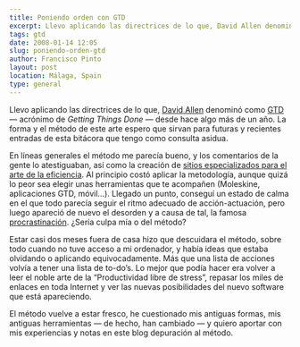 ```yaml
---
title: Poniendo orden con GTD
excerpt: Llevo aplicando las directrices de lo que, David Allen denominó como GTD (Getting Things Done).
tags: gtd
date: 2008-01-14 12:05
slug: poniendo-orden-gtd
author: Francisco Pinto
layout: post
location: Málaga, Spain
type: general
---
```


Llevo aplicando las directrices de lo que, [David Allen](http://www.davidco.com) denominó como [GTD](http://es.wikipedia.org/wiki/Getting_Things_Done) — acrónimo de *Getting Things Done* — desde hace algo más de un año. La forma y el método de este arte espero que sirvan para futuras y recientes entradas de esta bitácora que tengo como consulta asidua.

En líneas generales el método me parecía bueno, y los comentarios de la gente lo atestiguaban, así como la creación de [sitios especializados para el arte de la eficiencia](http://www.43folders.com). Al principio costó aplicar la metodología, aunque quizá lo peor sea elegir unas herramientas que te acompañen (Moleskine, aplicaciones GTD, móvil…). Llegado un punto, conseguí un estado de calma en el que todo parecía seguir el ritmo adecuado de acción-actuación, pero luego apareció de nuevo el desorden y a causa de tal, la famosa [procrastinación](http://es.wikipedia.org/wiki/Procastinación). ¿Sería culpa mía o del método?

Estar casi dos meses fuera de casa hizo que descuidara el método, sobre todo cuando no tuve acceso a mi ordenador, y había ideas que estaba olvidando o aplicando equivocadamente. Más que una lista de acciones volvía a tener una lista de to-do’s. Lo mejor que podía hacer era volver a leer el noble arte de la “Productividad libre de stress”, repasar los miles de enlaces en toda Internet y ver las nuevas posibilidades del nuevo software que está apareciendo.

El método vuelve a estar fresco, he cuestionado mis antiguas formas, mis antiguas herramientas — de hecho, han cambiado — y quiero aportar con mis experiencias y notas en este blog depuración al método.
